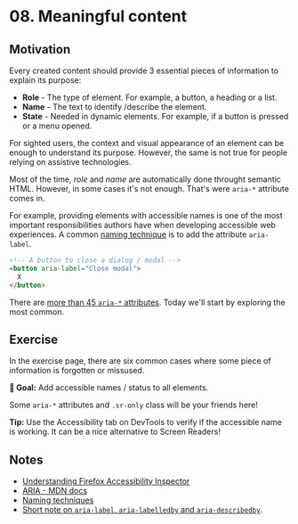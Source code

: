 # 08. Meaningful content

## Motivation

Every created content should provide 3 essential pieces of information to explain its purpose:

- **Role** - The type of element. For example, a button, a heading or a list.
- **Name** - The text to identify /describe the element.
- **State** - Needed in dynamic elements. For example, if a button is pressed or a menu opened.

For sighted users, the context and visual appearance of an element can be enough to understand its purpose. However, the same is not true for people relying on assistive technologies.

Most of the time, _role_ and _name_ are automatically done throught semantic HTML. However, in some cases it's not enough. That's were `aria-*` attribute comes in.

For example, providing elements with accessible names is one of the most important responsibilities authors have when developing accessible web experiences. A common [naming technique](https://www.w3.org/TR/wai-aria-practices/#names_and_descriptions) is to add the attribute `aria-label`.

```html
<!-- A button to close a dialog / modal -->
<button aria-label="Close modal">
  X
</button>
```

There are [more than 45 `aria-*` attributes](https://www.w3.org/WAI/PF/aria-1.1/states_and_properties). Today we'll start by exploring the most common.

## Exercise

In the exercise page, there are six common cases where some piece of information is forgotten or missused.

**🎯 Goal:** Add accessible names / status to all elements.

Some `aria-*` attributes and `.sr-only` class will be your friends here!

**Tip:** Use the Accessibility tab on DevTools to verify if the accessible name is working. It can be a nice alternative to Screen Readers!

## Notes

- [Understanding Firefox Accessibility Inspector](https://www.youtube.com/watch?v=7mqqgIxX_NU&t)
- [ARIA - MDN docs](https://developer.mozilla.org/en-US/docs/Web/Accessibility/ARIA)
- [Naming techniques](https://www.w3.org/TR/wai-aria-practices/#names_and_descriptions)
- [Short note on `aria-label`, `aria-labelledby` and `aria-describedby`](https://developer.paciellogroup.com/blog/2017/07/short-note-on-aria-label-aria-labelledby-and-aria-describedby/).
